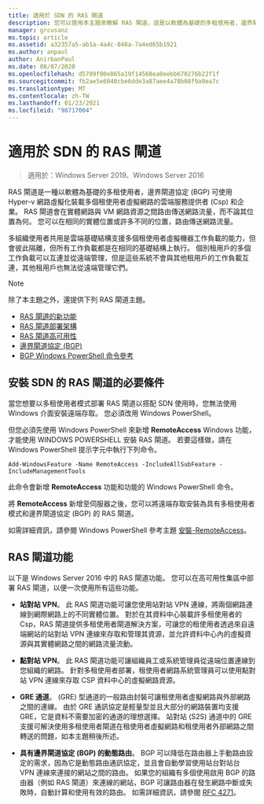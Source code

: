 ```yaml
---
title: 適用於 SDN 的 RAS 閘道
description: 您可以使用本主題來瞭解 RAS 閘道，這是以軟體為基礎的多租使用者，邊界閘道協定 Windows Server 2019 和2016中 (BGP) 支援的路由器。
manager: grcusanz
ms.topic: article
ms.assetid: a32357a5-ab1a-4a4c-848a-7a4ed65b1921
ms.author: anpaul
author: AnirbanPaul
ms.date: 08/07/2020
ms.openlocfilehash: d5709f00e865a19f14568ea0eebb670276b22f1f
ms.sourcegitcommit: fb2ae5e6040cbe6dde3a87aee4a78b08f9a9ea7c
ms.translationtype: MT
ms.contentlocale: zh-TW
ms.lasthandoff: 01/23/2021
ms.locfileid: "98717004"
---
```

# <a name="ras-gateway-for-sdn"></a>適用於 SDN 的 RAS 閘道

>適用於：Windows Server 2019、Windows Server 2016

RAS 閘道是一種以軟體為基礎的多租使用者，邊界閘道協定 (BGP) 可使用 Hyper-v 網路虛擬化裝載多個租使用者虛擬網路的雲端服務提供者 (Csp) 和企業。 RAS 閘道會在實體網路與 VM 網路資源之間路由傳送網路流量，而不論其位置為何。 您可以在相同的實體位置或許多不同的位置，路由傳送網路流量。

多組織使用者共用是雲端基礎結構支援多個租使用者虛擬機器工作負載的能力，但會彼此隔離，但所有工作負載都是在相同的基礎結構上執行。 個別租用戶的多個工作負載可以互連並從遠端管理，但是這些系統不會與其他租用戶的工作負載互連，其他租用戶也無法從遠端管理它們。

> [!NOTE]
> 除了本主題之外，還提供下列 RAS 閘道主題。
>
> -   [RAS 閘道的新功能](../../../sdn/technologies/network-function-virtualization/What-s-New-in-RAS-Gateway.md)
> -   [RAS 閘道部署架構](../../../sdn/technologies/network-function-virtualization/RAS-Gateway-Deployment-Architecture.md)
> -   [RAS 閘道高可用性](../../../sdn/technologies/network-function-virtualization/RAS-Gateway-High-Availability.md)
> -   [邊界閘道協定 &#40;BGP&#41;](../../../../remote/remote-access/bgp/Border-Gateway-Protocol-BGP.md)
> -   [BGP Windows PowerShell 命令參考](../../../../remote/remote-access/bgp/BGP-Windows-PowerShell-Command-Reference.md)


## <a name="prerequisites-for-installing-ras-gateway-for-sdn"></a>安裝 SDN 的 RAS 閘道的必要條件
當您想要以多租使用者模式部署 RAS 閘道以搭配 SDN 使用時，您無法使用 Windows 介面安裝遠端存取。 您必須改用 Windows PowerShell。

但您必須先使用 Windows PowerShell 來新增 **RemoteAccess** Windows 功能，才能使用 WINDOWS POWERSHELL 安裝 RAS 閘道。 若要這樣做，請在 Windows PowerShell 提示字元中執行下列命令。

`Add-WindowsFeature -Name RemoteAccess -IncludeAllSubFeature -IncludeManagementTools`

此命令會新增 **RemoteAccess** 功能和功能的 Windows PowerShell 命令。

將 **RemoteAccess** 新增至伺服器之後，您可以將遠端存取安裝為具有多租使用者模式和邊界閘道協定 (BGP) 的 RAS 閘道。

如需詳細資訊，請參閱 Windows PowerShell 參考主題 [安裝-RemoteAccess](https://technet.microsoft.com/library/hh918408.aspx)。

## <a name="ras-gateway-features"></a>RAS 閘道功能
以下是 Windows Server 2016 中的 RAS 閘道功能。 您可以在高可用性集區中部署 RAS 閘道，以便一次使用所有這些功能。

-   **站對站 VPN**。 此 RAS 閘道功能可讓您使用站對站 VPN 連線，將兩個網路連線到網際網路上的不同實體位置。 對於在其資料中心裝載許多租使用者的 Csp，RAS 閘道提供多租使用者閘道解決方案，可讓您的租使用者透過來自遠端網站的站對站 VPN 連線來存取和管理其資源，並允許資料中心內的虛擬資源與其實體網路之間的網路流量流動。

-   **點對站 VPN**。 此 RAS 閘道功能可讓組織員工或系統管理員從遠端位置連線到您組織的網路。  針對多租使用者部署，租使用者網路系統管理員可以使用點對站 VPN 連線來存取 CSP 資料中心的虛擬網路資源。

-   **GRE 通道**。  (GRE) 型通道的一般路由封裝可讓租使用者虛擬網路與外部網路之間的連線。 由於 GRE 通訊協定是輕量型並且大部分的網路裝置均支援 GRE，它是資料不需要加密的通道的理想選擇。 站對站 (S2S) 通道中的 GRE 支援可解決使用多租使用者閘道在租使用者虛擬網路和租使用者外部網路之間轉送的問題，如本主題稍後所述。

-   **具有邊界閘道協定 (BGP) 的動態路由**。 BGP 可以降低在路由器上手動路由設定的需求，因為它是動態路由通訊協定，並且會自動學習使用站台對站台 VPN 連線來連接的網站之間的路由。 如果您的組織有多個使用啟用 BGP 的路由器（例如 RAS 閘道）來連線的網站，BGP 可讓路由器在發生網路中斷或失敗時，自動計算和使用有效的路由。 如需詳細資訊，請參閱 [RFC 4271](https://tools.ietf.org/html/rfc4271)。





